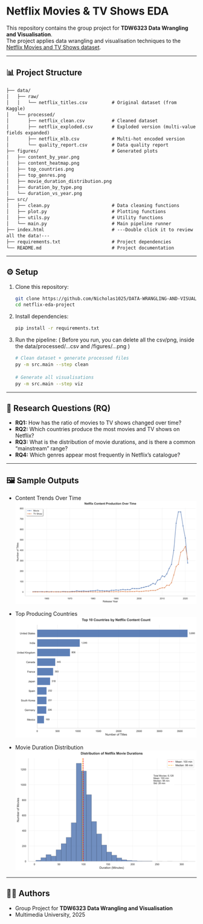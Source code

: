 # Netflix Movies & TV Shows EDA

This repository contains the group project for **TDW6323 Data Wrangling and Visualisation**.  
The project applies data wrangling and visualisation techniques to the [Netflix Movies and TV Shows dataset](https://www.kaggle.com/datasets/shivamb/netflix-shows).

---

## 📊 Project Structure

```
├── data/
│   ├── raw/
│   │   └── netflix_titles.csv         # Original dataset (from Kaggle)
│   └── processed/
│       ├── netflix_clean.csv          # Cleaned dataset
│       ├── netflix_exploded.csv       # Exploded version (multi-value fields expanded)
│       ├── netflix_mlb.csv            # Multi-hot encoded version
│       └── quality_report.csv         # Data quality report
├── figures/                           # Generated plots
│   ├── content_by_year.png
│   ├── content_heatmap.png
│   ├── top_countries.png
│   ├── top_genres.png
│   ├── movie_duration_distribution.png
│   ├── duration_by_type.png
│   └── duration_vs_year.png
├── src/
│   ├── clean.py                       # Data cleaning functions
│   ├── plot.py                        # Plotting functions
│   ├── utils.py                       # Utility functions
│   └── main.py                        # Main pipeline runner
├── index.html                         # ---Double click it to review all the data!---
├── requirements.txt                   # Project dependencies
└── README.md                          # Project documentation
```

---

## ⚙️ Setup

1. Clone this repository:
   ```bash
   git clone https://github.com/Nicholas1025/DATA-WRANGLING-AND-VISUALISATION.git
   cd netflix-eda-project
   ```

2. Install dependencies:
   ```bash
   pip install -r requirements.txt
   ```

3. Run the pipeline:
   ( Before you run, you can delete all the csv/png, inside the data/processed/...csv
   and /figures/...png ) 
   ```bash
   # Clean dataset + generate processed files
   py -m src.main --step clean

   # Generate all visualisations
   py -m src.main --step viz
   ```


---

## 📌 Research Questions (RQ)

- **RQ1:** How has the ratio of movies to TV shows changed over time?  
- **RQ2:** Which countries produce the most movies and TV shows on Netflix?  
- **RQ3:** What is the distribution of movie durations, and is there a common “mainstream” range?  
- **RQ4:** Which genres appear most frequently in Netflix’s catalogue?  

---

## 🖼️ Sample Outputs

- Content Trends Over Time  
  ![content_by_year](figures/content_by_year.png)

- Top Producing Countries  
  ![top_countries](figures/top_countries.png)

- Movie Duration Distribution  
  ![movie_duration_distribution](figures/movie_duration_distribution.png)

---

## 👩‍💻 Authors

- Group Project for **TDW6323 Data Wrangling and Visualisation**  
- Multimedia University, 2025  
